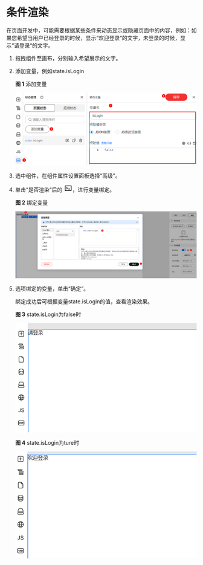 # 条件渲染

在页面开发中，可能需要根据某些条件来动态显示或隐藏页面中的内容，例如：如果您希望当用户已经登录的时候，显示“欢迎登录“的文字，未登录的时候，显示“请登录“的文字。

1. 拖拽组件至画布，分别输入希望展示的文字。
2. 添加变量，例如state.isLogin

   **图 1**  添加变量

   ![](./imgs/addvar-15.png "addvar-15")

3. 选中组件，在组件属性设置面板选择“高级”。
4. 单击“是否渲染“后的 ![](./imgs/icon-code.png "cn_image_0000001915264776-15")，进行变量绑定。

   **图 2**  绑定变量

   ![](./imgs/bindVariable-16.png "bindVariable-16.png")

5. 选项绑定的变量，单击“确定”。

   绑定成功后可根据变量state.isLogin的值，查看渲染效果。

   **图 3**  state.isLogin为false时

   ![](./imgs/state-isLogin为false时.png "state-isLogin为false时")

   **图 4**  state.isLogin为ture时

   ![](./imgs/state-isLogin为ture时.png "state-isLogin为ture时.png")


